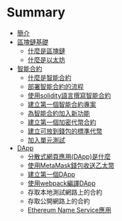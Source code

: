 # Summary

* [簡介](README.md)
* [區塊鏈基礎](blockchain.md)
    - [什麼是區塊鏈](what-is-blockchain.md)
    - [什麼是以太坊](what-is-ethereum.md)
* [智能合約](smart-contract.md)
    - [什麼是智能合約](what-is-smart-contract.md)
    - [部署智能合約的流程](deploy-smart-contract.md)
    - [使用solidity語言撰寫智能合約](write-smart-contract-with-solidity.md)
    - [建立第一個智能合約專案](create-first-smart-contract-project.md)
    - [為智能合約加入新功能](add-new-method-in-smart-contract.md)
    - [建立第一個加密代幣合約](create-a-crypto-token.md)
    - [建立可放到錢包的標準代幣](create-an-erc20-compatible-token.md)
    - [加入單元測試](add-unit-test.md)
* [DApp](dapp.md)
   - [分散式網頁應用(DApp)是什麼](what-is-dapp.md)
   - [使用MetaMask錢包收送乙太幣](howto-send-ether-from-wallet.md)
   - [建立第一個DApp](create-first-dapp.md)
   -  [使用webpack編譯DApp](dapp_with_webpack.md)
   - 存取本地測試網路上的合約
   - 存取公開網路上的合約
   - [Ethereum Name Service應用](ens.md)
